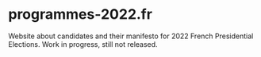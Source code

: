 # programmes-2022.fr

Website about candidates and their manifesto for 2022 French Presidential Elections.
Work in progress, still not released.
